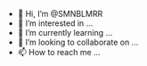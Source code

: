 - 👋 Hi, I’m @SMNBLMRR
- 👀 I’m interested in ...
- 🌱 I’m currently learning ...
- 💞️ I’m looking to collaborate on ...
- 📫 How to reach me ...

<!---
SMNBLMRR/SMNBLMRR is a ✨ special ✨ repository because its `README.md` (this file) appears on your GitHub profile.
You can click the Preview link to take a look at your changes.
--->
